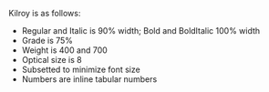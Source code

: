 Kilroy is as follows:

* Regular and Italic is 90% width; Bold and BoldItalic 100% width
* Grade is 75%
* Weight is 400 and 700
* Optical size is 8
* Subsetted to minimize font size
* Numbers are inline tabular numbers

